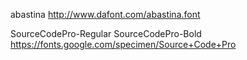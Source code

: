 abastina
http://www.dafont.com/abastina.font

SourceCodePro-Regular
SourceCodePro-Bold
https://fonts.google.com/specimen/Source+Code+Pro
